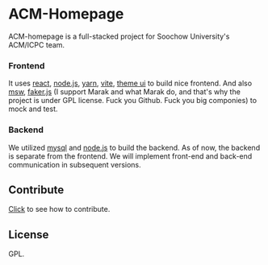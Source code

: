 ACM-Homepage
===============================================================================

ACM-homepage is a full-stacked project for Soochow University's ACM/ICPC team.

### Frontend

It uses [react][react], [node.js][nodejs], [yarn][yarn], [vite][vite],
[theme ui][theme-ui] to build nice frontend. And also [msw][],
[faker.js][faker-js] (I support Marak and what Marak do, and that's why the
project is under GPL license. Fuck you Github. Fuck you big componies) to mock
and test.

### Backend

We utilized [mysql][] and [node.js][nodejs] to build the backend. As of now,
the backend is separate from the frontend. We will implement front-end and
back-end communication in subsequent versions.

Contribute
-------------------------------------------------------------------------------

[Click](./docs/contribute.md) to see how to contribute.


License
-------------------------------------------------------------------------------

GPL.

[react]: https://reactjs.org/

[nodejs]: https://nodejs.org/

[yarn]: https://yarnpkg.com/

[snowpack]: https://www.snowpack.dev/

[vite]: https://vitejs.dev/

[tailwindcss]: https://tailwindcss.com/

[theme-ui]: https://theme-ui.com/

[headlessui]: https://headlessui.dev/

[msw]: https://mswjs.io/

[faker-js]: https://fakerjs.dev

[mysql]: https://www.mysql.com/
